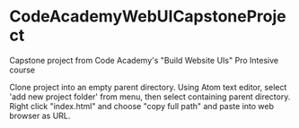 # CodeAcademyWebUICapstoneProject
Capstone project from Code Academy's "Build Website UIs" Pro Intesive course

Clone project into an empty parent directory.
Using Atom text editor, select 'add new project folder' from menu, then select containing parent directory.
Right click "index.html" and choose "copy full path" and paste into web browser as URL.
